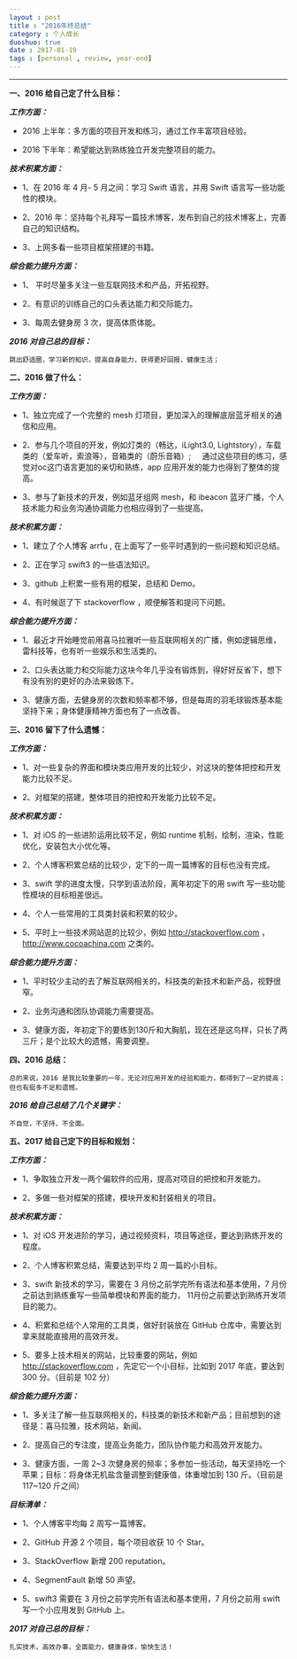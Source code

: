 ```yaml
---
layout : post
title : "2016年终总结"
category : 个人成长
duoshuo: true
date : 2017-01-19
tags : [personal , review, year-end]
---
```


******


**一、2016 给自己定了什么目标：**

***工作方面：***

 * 2016 上半年：多方面的项目开发和练习，通过工作丰富项目经验。
 
 * 2016 下半年：希望能达到熟练独立开发完整项目的能力。
 
***技术积累方面：***

 * 1、在 2016 年 4 月- 5 月之间：学习 Swift 语言，并用 Swift 语言写一些功能性的模块。   
 
 * 2、2016 年：坚持每个礼拜写一篇技术博客，发布到自己的技术博客上，完善自己的知识结构。   
 
 * 3、上网多看一些项目框架搭建的书籍。   
 
***综合能力提升方面：***

 * 1、 平时尽量多关注一些互联网技术和产品，开拓视野。
 
 * 2、有意识的训练自己的口头表达能力和交际能力。
 
 * 3、每周去健身房 3 次，提高体质体能。
 
***2016 对自己总的目标：***

    跳出舒适圈，学习新的知识，提高自身能力，获得更好回报，健康生活；


**二、2016 做了什么：**

***工作方面：***

* 1、独立完成了一个完整的 mesh 灯项目，更加深入的理解底层蓝牙相关的通信和应用。

* 2、参与几个项目的开发，例如灯类的（畅达，iLight3.0, Lightstory），车载类的（爱车听，索浪等），音箱类的（蔚乐音箱）;
     通过这些项目的练习，感觉对oc这门语言更加的亲切和熟练，app 应用开发的能力也得到了整体的提高。

* 3、参与了新技术的开发，例如蓝牙组网 mesh，和 ibeacon 蓝牙广播，个人技术能力和业务沟通协调能力也相应得到了一些提高。
 
***技术积累方面：***

* 1、建立了个人博客 arrfu , 在上面写了一些平时遇到的一些问题和知识总结。

* 2、正在学习 swift3 的一些语法知识。

* 3、github 上积累一些有用的框架，总结和 Demo。

* 4、有时候逛了下 stackoverflow ，顺便解答和提问下问题。
 
***综合能力提升方面：***

* 1、最近才开始睡觉前用喜马拉雅听一些互联网相关的广播，例如逻辑思维，雷科技等，也有听一些娱乐和生活类的。

* 2、口头表达能力和交际能力这块今年几乎没有锻炼到，得好好反省下，想下有没有别的更好的办法来锻炼下。

* 3、健康方面，去健身房的次数和频率都不够，但是每周的羽毛球锻炼基本能坚持下来；身体健康精神方面也有了一点改善。
  

**三、2016 留下了什么遗憾：**

***工作方面：***

* 1、对一些复杂的界面和模块类应用开发的比较少，对这块的整体把控和开发能力比较不足。

* 2、对框架的搭建，整体项目的把控和开发能力比较不足。


***技术积累方面：***

* 1、对 iOS 的一些进阶运用比较不足，例如 runtime 机制，绘制，渲染，性能优化，安装包大小优化等。

* 2、个人博客积累总结的比较少，定下的一周一篇博客的目标也没有完成。

* 3、swift 学的进度太慢，只学到语法阶段，离年初定下的用 swift 写一些功能性模块的目标相差很远。

* 4、个人一些常用的工具类封装和积累的较少。

* 5、平时上一些技术网站逛的比较少，例如 http://stackoverflow.com ，http://www.cocoachina.com 之类的。

***综合能力提升方面：***

* 1、平时较少主动的去了解互联网相关的，科技类的新技术和新产品，视野很窄。

* 2、业务沟通和团队协调能力需要提高。

* 3、健康方面，年初定下的要练到130斤和大胸肌，现在还是这鸟样，只长了两三斤；是个比较大的遗憾，需要调整。

**四、2016 总结：**


    总的来说，2016 是我比较重要的一年，无论对应用开发的经验和能力，都得到了一定的提高；但也有挺多不足和遗憾。


***2016 给自己总结了几个关键字：***

    不自觉，不坚持，不全面。



**五、2017 给自己定下的目标和规划：**

***工作方面：***

* 1、争取独立开发一两个偏软件的应用，提高对项目的把控和开发能力。

* 2、多做一些对框架的搭建，模块开发和封装相关的项目。


***技术积累方面：***

* 1、对 iOS 开发进阶的学习，通过视频资料，项目等途径，要达到熟练开发的程度。

* 2、个人博客积累总结，需要达到平均 2 周一篇的小目标。

* 3、swift 新技术的学习，需要在 3 月份之前学完所有语法和基本使用，7 月份之前达到熟练重写一些简单模块和界面的能力，
  11月份之前要达到熟练开发项目的能力。

* 4、积累和总结个人常用的工具类，做好封装放在 GitHub 仓库中，需要达到拿来就能直接用的高效开发。

* 5、要多上技术相关的网站，比较重要的网站，例如 http://stackoverflow.com  ，先定它一个小目标，比如到 2017 年底，要达到 300 分。（目前是 102 分）

***综合能力提升方面：***

* 1、多关注了解一些互联网相关的，科技类的新技术和新产品；目前想到的途径是：喜马拉雅，技术网站，新闻。

* 2、提高自己的专注度，提高业务能力，团队协作能力和高效开发能力。

* 3、健康方面，一周 2~3 次健身房的频率；多参加一些活动，每天坚持吃一个苹果；目标：将身体无机盐含量调整到健康值，体重增加到 130 斤。（目前是 117~120 斤之间）

***目标清单：***

* 1、个人博客平均每 2 周写一篇博客。

* 2、GitHub 开源 2 个项目，每个项目收获  10 个 Star。

* 3、StackOverflow 新增 200 reputation。

* 4、SegmentFault 新增 50 声望。   

* 5、swift3 需要在 3 月份之前学完所有语法和基本使用，7 月份之前用 swift 写一个小应用发到 GitHub 上。


***2017 对自己总的目标：***

    扎实技术，高效办事，全面能力，健康身体，愉快生活！







